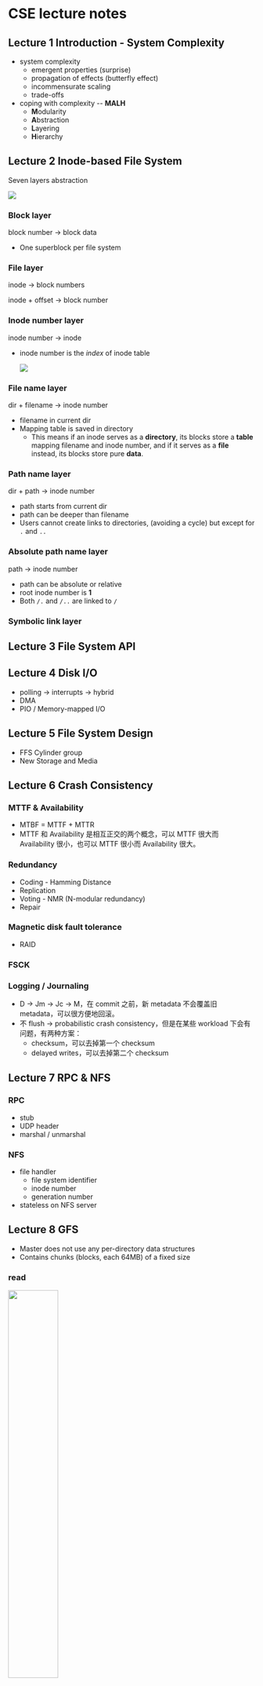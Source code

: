 # CSE lecture notes

## Lecture 1  Introduction - System Complexity

+ system complexity
  + emergent properties (surprise)
  + propagation of effects (butterfly effect)
  + incommensurate scaling 
  + trade-offs
+ coping with complexity -- **MALH**
  + **M**odularity
  + **A**bstraction
  + **L**ayering
  + **H**ierarchy

## Lecture 2  Inode-based File System

Seven layers abstraction

![](./images/fs1.png)

### Block layer

block number -> block data

+ One superblock per file system

### File layer

inode -> block numbers

inode + offset -> block number

### Inode number layer

inode number -> inode

+ inode number is the *index* of inode table

  ![](./images/fs2.png)

### File name layer

dir + filename -> inode number

+ filename in current dir
+ Mapping table is saved in directory
  + This means if an inode serves as a **directory**, its blocks store a **table** mapping filename and inode number, and if it serves as a **file** instead, its blocks store pure **data**.

### Path name layer

dir + path -> inode number

+ path starts from current dir
+ path can be deeper than filename
+ Users cannot create links to directories, (avoiding a cycle) but except for `.` and `..`

### Absolute path name layer

path -> inode number

- path can be absolute or relative
- root inode number is **1**
- Both `/.` and `/..` are linked to `/`

### Symbolic link layer

## Lecture 3  File System API

## Lecture 4  Disk I/O

+ polling -> interrupts -> hybrid
+ DMA
+ PIO / Memory-mapped I/O

## Lecture 5  File System Design

+ FFS  Cylinder group
+ New Storage and Media

## Lecture 6  Crash Consistency

### MTTF & Availability

+ MTBF = MTTF + MTTR
+ MTTF 和 Availability 是相互正交的两个概念，可以 MTTF 很大而 Availability 很小，也可以 MTTF 很小而 Availability 很大。

### Redundancy

+ Coding - Hamming Distance
+ Replication
+ Voting - NMR (N-modular redundancy)
+ Repair

### Magnetic disk fault tolerance

+ RAID

### FSCK

### Logging / Journaling

+ D -> Jm -> Jc -> M，在 commit 之前，新 metadata 不会覆盖旧 metadata，可以很方便地回滚。
+ 不 flush -> probabilistic crash consistency，但是在某些 workload 下会有问题，有两种方案：
  + checksum，可以去掉第一个 checksum
  + delayed writes，可以去掉第二个 checksum

## Lecture 7  RPC & NFS

### RPC

+ stub
+ UDP header
+ marshal / unmarshal

### NFS

+ file handler
  + file system identifier
  + inode number
  + generation number
+ stateless on NFS server

## Lecture 8  GFS

+ Master does not use any per-directory data structures
+ Contains chunks (blocks, each 64MB) of a fixed size

### read

<div>
    <img src="images/gfs-read.png" width="45%" />
</div>

### write

<div>
    <img src="images/gfs-write1.png" width="45%" />
    <img src="images/gfs-write2.png" width="45%" />
</div>

## Lecture 9  CDN & DNS

## Lecture 10  Introduction to Network and Link Layer

![](./images/network1.png)

![](./images/network2.png)

### Application Layer

+ Entities: client and server
+ Namespace: URL

### Transport Layer

+ Entities: sender and receiver

+ Namespace: port

+ TCP: Retransmit packet if lost

  UDP: Nothing

  ![](./images/tcp-udp.jpg)

### Network Layer

+ Entities: gateway, bridge, router...
+ Namespace: IP address
+ What to care: next hop decided by route table

![](./images/ip.png)

### Link Layer

+ Entities: hub, switcher, twisted line, cable line...
+ Namespace: no name needed
+ What to care: physical transfer, error detection

### Link Layer Detail

#### Physical transmission

- parallel transmission
- serial transmission
- VCO
- Manchester Code 0 -> 01, 1 -> 10

#### Multiplexing the link

- Isochronous communication
- Asynchronous communication

#### Framing bits & bit sequence

+ Choose a pattern of bits, e.g., 7 one-bits in a row, as a frame-separator (where a frame
  begins and ends)
+ Bit stuffing: if data contains 6 ones in a row, then add an extra bit 0

#### Detecting transmission errors

+ fault tolerancy -> redundancy
  + simple parity check (2 bits -> 3 bits)
  + 4 bits -> 7 bits

#### Providing a useful interface to the up layer

## Lecture 11  Network Layer

+ IP: Best-effort Network

![](./images/network-layer.png)

### NAT

+ Network Address Translation

  ![](./images/nat.png)

## Lecture 12  Network Layer: Routing

+ 为了实现冲突检测，包的最小长度要满足接收这个包的时间大于包传递的最大延迟，这样即可保证在一个包发出和接收的两个时刻之间没有其他包被发出。
+ 路由器和交换机的区别：
  + 路由器：网络层，IP 地址，不同网段
  + 交换机：链路层，MAC 地址，同一网段
+ IP 地址和 MAC 地址的区别：IP 地址本质上是终点地址，它在跳过路由器（hop）的时候不会改变（NAT 除外），而 MAC 地址则是下一跳的地址，每跳过一次路由器都会改变。

### ARP

+ Address Resolution Protocal
+ Name mapping: IP address <-> MAC address
+ ARP Spoofing / Man-in-the-Middle Attack: 污染 ARP cache，使得包被发往错误的 MAC 地址。

### Routing

构建路由表的两种方法：

+ Link-state Routing： 告诉所有节点自己到邻居的距离（只需要告诉一次就能在每个节点构建出网络拓扑）
+ Distance-vector Routing： 告诉邻居节点自己到所有节点的当前距离（当前距离是指可能会经过多次更新，路由表才会到达最优状态）

#### Problem of Infinity

由于 Distance-vector Routing 方法中不同节点的传播顺序不同，有可能会造成明明两个节点之间的网络已经崩了，但是还能通过另一个节点的数据虚假地恢复出来，而且和不可通信的节点之间的距离会不停增大。

Split Horizon 是一个尝试性的解决方案，即如果路由表中的某条记录是某个节点告诉我的，那我就不再把这条记录告诉那个节点，但仍然不能彻底解决这个问题。

#### Scale to Internet

+ Path Vector Exchange：不仅告诉邻居自己到所有节点的当前距离，还告诉他们这些距离是经过哪些节点走出来的。
+ Hierarchical Address Assignment：引入层级结构，简化路由表。
+ Topological Addressing：进一步简化路由表，CIDR Notation，子网掩码。

## Lecture 13  End-to-end Layer

### BGP

+ Border Gateway Protocal
+ Customer / Provider / Peer

### End-to-end layer

+ No "one size fits all": UDP / TCP / RTP

#### Assurance of at-least-once delivery

Remember state at the **sending side**

RTT (Round-trip time) = to_time + process_time + back_time (ack)

How to decide timeout ?

+ Fixed timer: Evil
+ Adaptive timer
+ NAK (Negative ACK)

#### Assurance of at-most-once delivery

Maintains a table of nonce at the **receiving side**

Tombstones

#### Assurance of data integrity

data integrity: Receiver gets the same contents as sender

Checksum

#### Assurance of stream order & closing of connections

when out of order: receiving side window

#### Assurance of jitter control

#### Assurance of authenticity and privacy

#### Assurance of end-to-end performance

+ Lock-step

+ Pipeline

  + Fixed window

  + Sliding window

    window size = round-trip time * bottleneck data rate

### TGP Congestion Control

Network & End-to-end layers share the responsibility for handling congestion

#### AIMD

+ Additive Increase, Multiplicative Decrease

+ retrofitting: slow start

+ AIMD leads to efficiency and fairness

  ![](./images/AIMD.png)

##### Last-modified date: 2019.10.30, 11 a.m.

